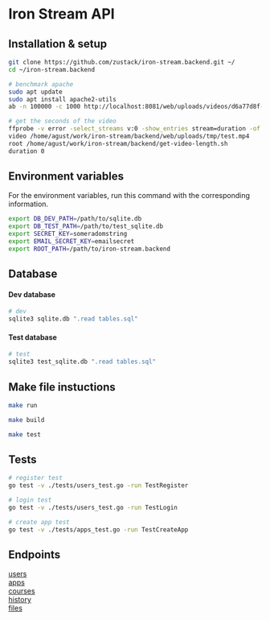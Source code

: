 # Iron Stream API

## Installation & setup
```bash
git clone https://github.com/zustack/iron-stream.backend.git ~/
cd ~/iron-stream.backend
```

```bash
# benchmark apache
sudo apt update
sudo apt install apache2-utils
ab -n 100000 -c 1000 http://localhost:8081/web/uploads/videos/d6a77d8f-0f4c-4bc9-b3fa-fec6d63e5451/master.m3u8
```

```bash
# get the seconds of the video
ffprobe -v error -select_streams v:0 -show_entries stream=duration -of csv=p=0 test.mp4 | awk '{print int($1)}'
video /home/agust/work/iron-stream/backend/web/uploads/tmp/test.mp4
root /home/agust/work/iron-stream/backend/get-video-length.sh
duration 0
```

## Environment variables
For the environment variables, run this command with the corresponding information.
```bash
export DB_DEV_PATH=/path/to/sqlite.db
export DB_TEST_PATH=/path/to/test_sqlite.db
export SECRET_KEY=someradomstring
export EMAIL_SECRET_KEY=emailsecret
export ROOT_PATH=/path/to/iron-stream.backend
```

## Database
#### Dev database 
```bash
# dev
sqlite3 sqlite.db ".read tables.sql"
```
#### Test database 
```bash
# test
sqlite3 test_sqlite.db ".read tables.sql"
```


## Make file instuctions
```bash
make run
```
```bash
make build
```
```bash
make test
```

## Tests
```bash
# register test
go test -v ./tests/users_test.go -run TestRegister
```
```bash
# login test
go test -v ./tests/users_test.go -run TestLogin
```
```bash
# create app test
go test -v ./tests/apps_test.go -run TestCreateApp
```

## Endpoints
[users](https://github.com/zustack/iron-stream.backend/tree/main/endpoints/users) <br>
[apps](https://github.com/zustack/iron-stream.backend/tree/main/endpoints/apps) <br>
[courses](https://github.com/zustack/iron-stream.backend/tree/main/endpoints/courses) <br>
[history](https://github.com/zustack/iron-stream.backend/tree/main/endpoints/history) <br>
[files](https://github.com/zustack/iron-stream.backend/tree/main/endpoints/files) <br>


